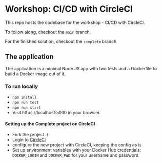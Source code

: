 # Workshop: CI/CD with CircleCI

This repo hosts the codebase for the workshop - CI/CD with CircleCI.

To follow along, checkout the `main` branch.

For the finished solution, checkout the `complete` branch.

## The application

The application is a minimal Node.JS app with two tests and a Dockerfile to build a Docker image out of it.

### To run locally

- `npm install`
- `npm run test`
- `npm run start` 
- Visit https://localhost:5000 in your browser.

#### Setting up the Complete project on CircleCI

- Fork the project :) 
- Login to [CircleCI](https://app.circleci.com) 
- configure the new project with CircleCI, keeping the config as is
- Set up environment variables with your Docker Hub credentials: `DOCKER_LOGIN` and `DOCKER_PWD` for your username and password.